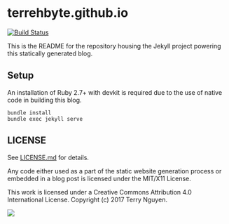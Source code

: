 # terrehbyte.github.io

[![Build Status](https://travis-ci.com/terrehbyte/terrehbyte.github.io.svg?branch=master)](https://travis-ci.com/terrehbyte/terrehbyte.github.io)

This is the README for the repository housing the Jekyll project powering this
statically generated blog.

## Setup

An installation of Ruby 2.7+ with devkit is required due to the use of native
code in building this blog.

```shell
bundle install
bundle exec jekyll serve
```

## LICENSE

See [LICENSE.md](LICENSE.md) for details.

Any code either used as a part of the static website generation process or
embedded in a blog post is licensed under the MIT/X11 License.

This work is licensed under a Creative Commons Attribution 4.0 International
License. Copyright (c) 2017 Terry Nguyen.

![](http://mirrors.creativecommons.org/presskit/buttons/88x31/svg/by.svg)